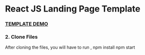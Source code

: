 # React JS Landing Page Template


### <a href="https://react-landing-page-template.herokuapp.com">TEMPLATE DEMO</a> 

### 2. Clone Files
After cloning the files, you will have to run ,
npm install 
npm start
